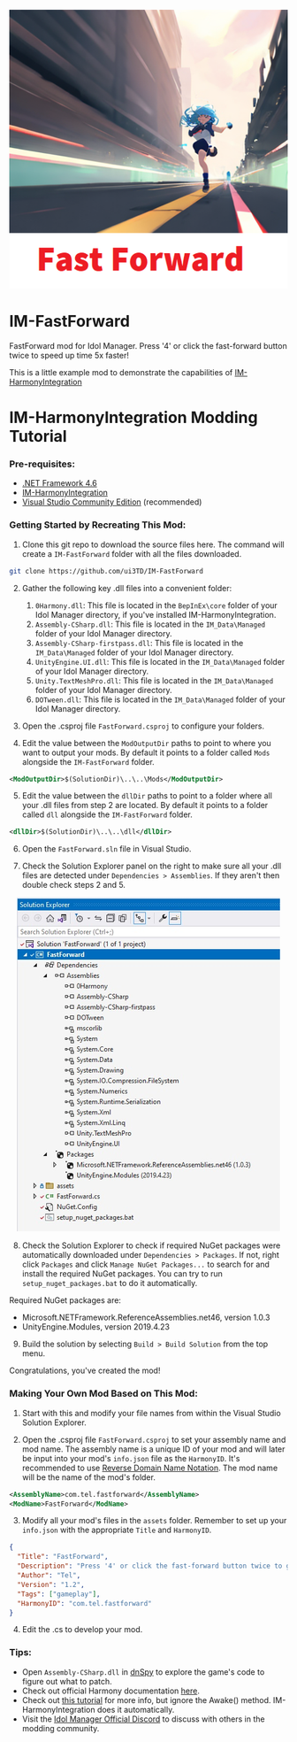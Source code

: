 

<p align="center">
  <img src="source/assets/thumb.png?raw=true" />
</p>

# IM-FastForward
FastForward mod for Idol Manager. Press '4' or click the fast-forward button twice to speed up time 5x faster!

This is a little example mod to demonstrate the capabilities of [IM-HarmonyIntegration](https://github.com/ui3TD/IM-HarmonyIntegration)

# IM-HarmonyIntegration Modding Tutorial

### Pre-requisites: 
- [.NET Framework 4.6](https://dotnet.microsoft.com/en-us/download/dotnet-framework/net46)
- [IM-HarmonyIntegration](https://github.com/ui3TD/IM-HarmonyIntegration)
- [Visual Studio Community Edition](https://visualstudio.microsoft.com/vs/community/) (recommended)

### Getting Started by Recreating This Mod:

1. Clone this git repo to download the source files here. The command will create a `IM-FastForward` folder with all the files downloaded.
```bash
git clone https://github.com/ui3TD/IM-FastForward
```
2. Gather the following key .dll files into a convenient folder:
	1. `0Harmony.dll`: This file is located in the `BepInEx\core` folder of your Idol Manager directory, if you've installed IM-HarmonyIntegration.
	2. `Assembly-CSharp.dll`: This file is located in the `IM_Data\Managed` folder of your Idol Manager directory.
	3. `Assembly-CSharp-firstpass.dll`: This file is located in the `IM_Data\Managed` folder of your Idol Manager directory.
	4. `UnityEngine.UI.dll`: This file is located in the `IM_Data\Managed` folder of your Idol Manager directory.
	5. `Unity.TextMeshPro.dll`: This file is located in the `IM_Data\Managed` folder of your Idol Manager directory.
	6. `DOTween.dll`: This file is located in the `IM_Data\Managed` folder of your Idol Manager directory.

3. Open the .csproj file `FastForward.csproj` to configure your folders.

4. Edit the value between the `ModOutputDir` paths to point to where you want to output your mods. By default it points to a folder called `Mods` alongside the `IM-FastForward` folder.
```xml
<ModOutputDir>$(SolutionDir)\..\..\Mods</ModOutputDir>
```

5. Edit the value between the `dllDir` paths to point to a folder where all your .dll files from step 2 are located. By default it points to a folder called `dll` alongside the `IM-FastForward` folder.
```xml
<dllDir>$(SolutionDir)\..\..\dll</dllDir>
```

6. Open the `FastForward.sln` file in Visual Studio.

7. Check the Solution Explorer panel on the right to make sure all your .dll files are detected under `Dependencies > Assemblies`. If they aren't then double check steps 2 and 5.

<p align="center">
  <img src="readme%20assets/solution_explorer.jpg?raw=true" />
</p>

8. Check the Solution Explorer to check if required NuGet packages were automatically downloaded under `Dependencies > Packages`. If not, right click `Packages` and click `Manage NuGet Packages...` to search for and install the required NuGet packages.
You can try to run `setup_nuget_packages.bat` to do it automatically.

Required NuGet packages are:
- Microsoft.NETFramework.ReferenceAssemblies.net46, version 1.0.3
- UnityEngine.Modules, version 2019.4.23
 
9. Build the solution by selecting `Build > Build Solution` from the top menu.

Congratulations, you've created the mod!

### Making Your Own Mod Based on This Mod:
1. Start with this and modify your file names from within the Visual Studio Solution Explorer.

2. Open the .csproj file `FastForward.csproj` to set your assembly name and mod name. The assembly name is a unique ID of your mod and will later be input into your mod's `info.json` file as the `HarmonyID`. It's recommended to use [Reverse Domain Name Notation](https://en.wikipedia.org/wiki/Reverse_domain_name_notation). The mod name will be the name of the mod's folder.
```xml
<AssemblyName>com.tel.fastforward</AssemblyName>
<ModName>FastForward</ModName>
```
3. Modify all your mod's files in the `assets` folder. Remember to set up your `info.json` with the appropriate `Title` and `HarmonyID`.
```json
{
  "Title": "FastForward",
  "Description": "Press '4' or click the fast-forward button twice to go faster!",
  "Author": "Tel",
  "Version": "1.2",
  "Tags": ["gameplay"],
  "HarmonyID": "com.tel.fastforward"
}

```
4. Edit the .cs to develop your mod.

### Tips:
- Open `Assembly-CSharp.dll` in [dnSpy](https://github.com/dnSpy/dnSpy/releases/tag/v6.1.8) to explore the game's code to figure out what to patch.
- Check out official Harmony documentation [here](https://harmony.pardeike.net/articles/intro.html).
- Check out [this tutorial](https://outward.fandom.com/wiki/Mod_development_guide/Harmony) for more info, but ignore the Awake() method. IM-HarmonyIntegration does it automatically. 
- Visit the [Idol Manager Official Discord](https://discord.com/invite/83ywHbP) to discuss with others in the modding community.

